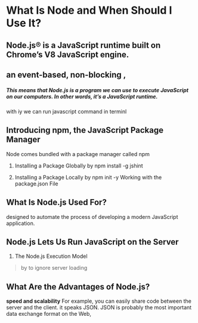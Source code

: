 # What Is Node and When Should I Use It?
## Node.js® is a JavaScript runtime built on Chrome’s V8 JavaScript engine.

## an event-based, non-blocking , 
##### This means that Node.js is a program we can use to execute JavaScript on our computers. In other words, it’s a JavaScript runtime.
with iy we can run javascript command in terminl

## Introducing npm, the JavaScript Package Manager
Node comes bundled with a package manager called npm

1. Installing a Package Globally
by
        npm install -g jshint

2. Installing a Package Locally
 by 
        npm init -y
Working with the package.json File


## What Is Node.js Used For?
designed to automate the process of developing a modern JavaScript application.


## Node.js Lets Us Run JavaScript on the Server
 1.  The Node.js Execution Model
>by to ignore server loading 


## What Are the Advantages of Node.js?
**speed and scalability**
For example, you can easily share code between the server and the client.
it speaks JSON. JSON is probably the most important data exchange format on the Web, 